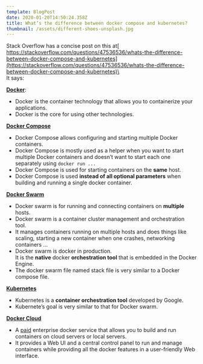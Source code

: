 ```yaml
---
template: BlogPost
date: 2020-01-20T14:50:24.358Z
title: What’s the difference between docker compose and kubernetes?
thumbnail: /assets/different-shoes-unsplash.jpg
---
```

Stack Overflow has a concise post on this at[ https://stackoverflow.com/questions/47536536/whats-the-difference-between-docker-compose-and-kubernetes](https://stackoverflow.com/questions/47536536/whats-the-difference-between-docker-compose-and-kubernetes)\
\
It says:

**[Docker](https://www.docker.com/)**:

* Docker is the container technology that allows you to containerize your applications.
* Docker is the core for using other technologies.

**[Docker Compose](https://docs.docker.com/compose/)**

* Docker Compose allows configuring and starting multiple Docker containers.
* Docker Compose is mostly used as a helper when you want to start multiple Docker containers and doesn’t want to start each one separately using `docker run ...`
* Docker Compose is used for starting containers on the **same** host.
* Docker Compose is used **instead of all optional parameters** when building and running a single docker container.

**[Docker Swarm](https://docs.docker.com/engine/swarm/)**

* Docker swarm is for running and connecting containers on **multiple** hosts.
* Docker swarm is a container cluster management and orchestration tool.
* It manages containers running on multiple hosts and does things like scaling, starting a new container when one crashes, networking containers …
* Docker swarm is docker in production.\
  It is the **native** docker **orchestration tool** that is embedded in the Docker Engine.
* The docker swarm file named stack file is very similar to a Docker compose file.

**[Kubernetes](https://kubernetes.io/)**

* Kubernetes is a **container orchestration tool** developed by Google.
* Kubernete’s goal is very similar to that for Docker swarm.

**[Docker Cloud](https://cloud.docker.com/)**

* A [paid](https://cloud.docker.com/pricing/) enterprise docker service that allows you to build and run containers on cloud servers or local servers.
* It provides a Web UI and a central control panel to run and manage containers while providing all the docker features in a user-friendly Web interface.
